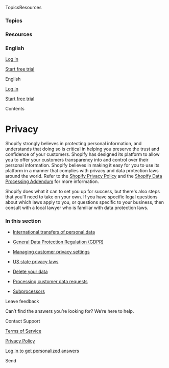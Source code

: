 [](https://help.shopify.com/en)

TopicsResources

### Topics

### Resources

### English

[Log in](https://help.shopify.com/en/user/login)

[Start free trial](https://accounts.shopify.com/store-create?language=en&locale=en&itcat=help-center&itterm=en-help-p-nav&signup_page=https://help.shopify.com/en/manual/privacy-and-security/privacy/index)

English

[Log in](https://help.shopify.com/en/user/login)

[Start free trial](https://accounts.shopify.com/store-create?language=en&locale=en&itcat=help-center&itterm=en-help-p-nav&signup_page=https://help.shopify.com/en/manual/privacy-and-security/privacy/index)

Contents

Privacy
=======

Shopify strongly believes in protecting personal information, and understands that doing so is critical in helping you preserve the trust and confidence of your customers. Shopify has designed its platform to allow you to offer your customers transparency into and control over their personal information. Shopify believes in making it easy for you to use its platform in a manner that complies with privacy and data protection laws around the world. Refer to the [Shopify Privacy Policy](https://www.shopify.com/legal/privacy) and the [Shopify Data Processing Addendum](https://www.shopify.com/legal/dpa) for more information.

Shopify does what it can to set you up for success, but there's also steps that you'll need to take on your own. If you have specific legal questions about which laws apply to you, or questions specific to your business, then consult with a local lawyer who is familiar with data protection laws.

### In this section

* [International transfers of personal data](https://help.shopify.com/en/manual/privacy-and-security/privacy/international-data-transfers)
    
* [General Data Protection Regulation (GDPR)](https://help.shopify.com/en/manual/privacy-and-security/privacy/gdpr)
    
* [Managing customer privacy settings](https://help.shopify.com/en/manual/privacy-and-security/privacy/customer-privacy-settings)
    
* [US state privacy laws](https://help.shopify.com/en/manual/privacy-and-security/privacy/us-state-privacy-laws)
    
* [Delete your data](https://help.shopify.com/en/manual/privacy-and-security/privacy/delete-data)
    
* [Processing customer data requests](https://help.shopify.com/en/manual/privacy-and-security/privacy/processing-customer-data-requests)
    
* [Subprocessors](https://help.shopify.com/en/manual/privacy-and-security/privacy/subprocessors)
    

Leave feedback

Can’t find the answers you’re looking for? We’re here to help.

Contact Support

[Terms of Service](https://www.shopify.com/legal/terms)

[Privacy Policy](https://www.shopify.com/legal/privacy)

[Log in to get personalized answers](https://help.shopify.com/en/user/login?returnTo=/en/shop-select)

Send